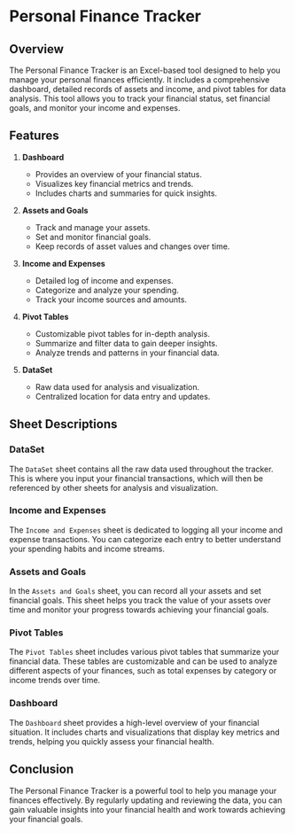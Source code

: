 
# Personal Finance Tracker

## Overview

The Personal Finance Tracker is an Excel-based tool designed to help you manage your personal finances efficiently. It includes a comprehensive dashboard, detailed records of assets and income, and pivot tables for data analysis. This tool allows you to track your financial status, set financial goals, and monitor your income and expenses.

## Features

1. **Dashboard**
   - Provides an overview of your financial status.
   - Visualizes key financial metrics and trends.
   - Includes charts and summaries for quick insights.

2. **Assets and Goals**
   - Track and manage your assets.
   - Set and monitor financial goals.
   - Keep records of asset values and changes over time.

3. **Income and Expenses**
   - Detailed log of income and expenses.
   - Categorize and analyze your spending.
   - Track your income sources and amounts.

4. **Pivot Tables**
   - Customizable pivot tables for in-depth analysis.
   - Summarize and filter data to gain deeper insights.
   - Analyze trends and patterns in your financial data.

5. **DataSet**
   - Raw data used for analysis and visualization.
   - Centralized location for data entry and updates.

## Sheet Descriptions

### DataSet
The `DataSet` sheet contains all the raw data used throughout the tracker. This is where you input your financial transactions, which will then be referenced by other sheets for analysis and visualization.

### Income and Expenses
The `Income and Expenses` sheet is dedicated to logging all your income and expense transactions. You can categorize each entry to better understand your spending habits and income streams.

### Assets and Goals
In the `Assets and Goals` sheet, you can record all your assets and set financial goals. This sheet helps you track the value of your assets over time and monitor your progress towards achieving your financial goals.

### Pivot Tables
The `Pivot Tables` sheet includes various pivot tables that summarize your financial data. These tables are customizable and can be used to analyze different aspects of your finances, such as total expenses by category or income trends over time.

### Dashboard
The `Dashboard` sheet provides a high-level overview of your financial situation. It includes charts and visualizations that display key metrics and trends, helping you quickly assess your financial health.

## Conclusion

The Personal Finance Tracker is a powerful tool to help you manage your finances effectively. By regularly updating and reviewing the data, you can gain valuable insights into your financial health and work towards achieving your financial goals.
